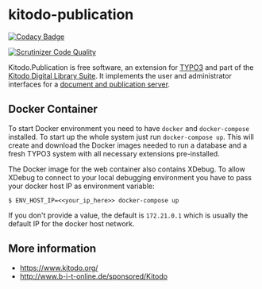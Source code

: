 # kitodo-publication

[![Codacy Badge](https://api.codacy.com/project/badge/Grade/bce3bc0c744f46acae307b3f81e704b4)](https://www.codacy.com/app/claussni/kitodo-publication?utm_source=github.com&amp;utm_medium=referral&amp;utm_content=kitodo/kitodo-publication&amp;utm_campaign=Badge_Grade)

[![Scrutinizer Code Quality](https://scrutinizer-ci.com/g/kitodo/kitodo-publication/badges/quality-score.png?b=master)](https://scrutinizer-ci.com/g/kitodo/kitodo-publication/?branch=master)

Kitodo.Publication is free software, an extension for [TYPO3](https://typo3.org/) and part of the [Kitodo Digital Library Suite](https://en.wikipedia.org/wiki/Kitodo).
It implements the user and administrator interfaces for a [document and publication server](https://en.wikipedia.org/wiki/Institutional_repository).

## Docker Container

To start Docker environment you need to have `docker` and `docker-compose` installed. To start up the whole system just run ``docker-compose up``. This will create and download the Docker images needed to run a database and a fresh TYPO3 system with all necessary extensions pre-installed.

The Docker image for the web container also contains XDebug. To allow XDebug to connect to your local debugging environment you have to pass your docker host IP as environment variable:

```$ ENV_HOST_IP=<<your_ip_here>> docker-compose up```

If you don't provide a value, the default is `172.21.0.1` which is usually the default IP for the docker host network.

## More information

* https://www.kitodo.org/
* http://www.b-i-t-online.de/sponsored/Kitodo
